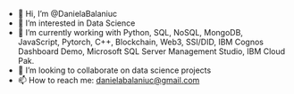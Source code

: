 - 👋 Hi, I’m @DanielaBalaniuc
- 👀 I’m interested in Data Science
- 🌱 I’m currently working with Python, SQL, NoSQL, MongoDB, JavaScript,  Pytorch, C++, Blockchain, Web3, SSI/DID, IBM Cognos Dashboard Demo, Microsoft SQL Server Management Studio, IBM Cloud Pak.
- 💞️ I’m looking to collaborate on data science projects
- 📫 How to reach me: danielabalaniuc@gmail.com

<!---
DanielaBalaniuc/DanielaBalaniuc is a ✨ special ✨ repository because its `README.md` (this file) appears on your GitHub profile.
You can click the Preview link to take a look at your changes.
--->
